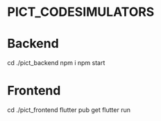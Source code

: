 # PICT_CODESIMULATORS

# Backend

cd ./pict_backend
npm i
npm start

# Frontend

cd ./pict_frontend
flutter pub get
flutter run
